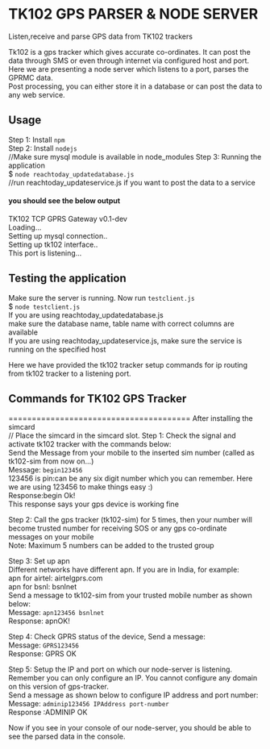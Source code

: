 

# TK102 GPS PARSER & NODE SERVER
Listen,receive and parse GPS data from TK102 trackers

Tk102 is a gps tracker which gives accurate co-ordinates. It can post the data through SMS or even through internet via configured host and port.
Here we are presenting a node server which listens to a port, parses the GPRMC data.<br> Post processing, you can either store it in a database or can post the data to any web service.

  
## Usage
Step 1: Install `npm` <br/>
Step 2: Install `nodejs` <br/> //Make sure mysql module is available in node_modules
Step 3: Running the application<br/>
$ `node reachtoday_updatedatabase.js` <br/> //run reachtoday_updateservice.js if you want to post the data to a service
#### you should see the below output<br/>
TK102 TCP GPRS Gateway v0.1-dev<br/>
Loading...<br/>
Setting up mysql connection..<br/>
Setting up tk102 interface..<br/>
This port is listening...<br/>

## Testing the application 
Make sure the server is running. Now run `testclient.js`<br/> 
$ `node testclient.js`<br/>
If you are using reachtoday_updatedatabase.js<br/>
make sure the database name, table name with correct columns are available <br/>
If you are using reachtoday_updateservice.js, make sure the service is running on the specified host<br/>

Here we have provided the tk102 tracker setup commands for ip routing from tk102 tracker to a listening port.

## Commands for TK102 GPS Tracker 
=======================================
After installing the simcard<br> // Place the simcard in the simcard slot.
Step 1: Check the signal and activate tk102 tracker with the commands below:<br/>
Send the Message from your mobile to the inserted sim number (called as tk102-sim from now on...)<br/>
Message: `begin123456`<br>
123456 is pin:can be any six digit number which you can remember. Here we are using 123456 to make things easy :)<br>
Response:begin Ok!<br>
This response says your gps device is working fine<br/>

Step 2: Call the gps tracker (tk102-sim) for 5 times, then your number will become trusted number for receiving SOS or any gps co-ordinate messages on your mobile<br>
Note: Maximum 5 numbers can be added to the trusted group <br>

Step 3: Set up apn<br>
Different networks have different apn. If you are in India, for example:<br>
apn for airtel: airtelgprs.com<br>
apn for bsnl: bsnlnet<br>
Send a message to tk102-sim from your trusted mobile number as shown below:<br>
Message: `apn123456 bsnlnet`<br>
Response: apnOK!<br>

Step 4: Check GPRS status of the device, Send a message: <br/>
Message: `GPRS123456`<br>
Response: GPRS OK<br>

Step 5: Setup the IP and port on which our node-server is listening. Remember you can only configure an IP. You cannot configure any domain on this version of gps-tracker. <br>
Send a message as shown below to configure IP address and port number:<br>
Message: `adminip123456 IPAddress port-number`<br>
Response :ADMINIP OK<br>

Now if you see in your console of our node-server, you should be able to see the parsed data in the console.
